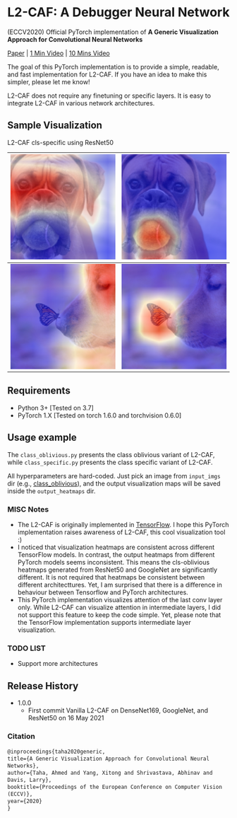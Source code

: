 # L2-CAF: A Debugger Neural Network
(ECCV2020) Official PyTorch implementation of **A Generic Visualization Approach for Convolutional Neural Networks**

[Paper](https://arxiv.org/abs/2007.09748) | [1 Min Video](https://youtu.be/W4xaKQlPEl0) | [10 Mins Video](https://youtu.be/Wpw3ewSvnFE)

The goal of this PyTorch implementation is to provide a simple, readable, and fast implementation for L2-CAF. If you have an idea to make this simpler, please let me know!

L2-CAF does not require any finetuning or specific layers. It is easy to integrate L2-CAF in various network architectures. 

## Sample Visualization 
L2-CAF cls-specific using ResNet50

| ![Boxer](./imgs/dog_ball_cls_specific_242_boxer_resnet50.png)    |  ![Tennis Ball](imgs/dog_ball_cls_specific_852_tennis_ball_resnet50.png) |
|---|---|
| ![golden retriever](imgs/dog_butterfly_cls_specific_207_golden_retriever_resnet50.png)  |  ![monarch](./imgs/dog_butterfly_cls_specific_323_monarch_resnet50.png) |

## Requirements

* Python 3+ [Tested on 3.7]
* PyTorch 1.X [Tested on torch 1.6.0 and torchvision 0.6.0]


## Usage example
The `class_oblivious.py` presents the class oblivious variant of L2-CAF, while `class_specific.py` presents the class specific variant of L2-CAF.

All hyperparameters are hard-coded. Just pick an image from `input_imgs` dir (e.g., [class_oblivious](https://github.com/ahmdtaha/l2_caf_pytorch/blob/448f6e8d71c60006edbd069a3b0025b1eab6a1f5/class_oblivious.py#L25)), and the output visualization maps will be saved inside the `output_heatmaps` dir.



### MISC Notes
* The L2-CAF is originally implemented in [TensorFlow](https://github.com/ahmdtaha/constrained_attention_filter). I hope this PyTorch implementation raises awareness of L2-CAF, this cool visualization tool  :)
* I noticed that visualization heatmaps are consistent across different TensorFlow models. In contrast, the output heatmaps from different PyTorch models seems inconsistent. This means the cls-oblivious heatmaps generated from ResNet50 and GoogleNet are significantly different. It is not required that heatmaps be consistent between different architecttures. Yet, I am surprised that there is a difference in behaviour between Tensorflow and PyTorch architectures.
* This PyTorch implementation visualizes attention of the last conv layer only. While L2-CAF can visualize attention in intermediate layers, I did not support this feature to keep the code simple. Yet, please note that the TensorFlow implementation supports intermediate layer visualization. 

### TODO LIST
* Support more architectures

## Release History
* 1.0.0
    * First commit Vanilla L2-CAF on DenseNet169, GoogleNet, and ResNet50 on 16 May 2021


### Citation
```
@inproceedings{taha2020generic,
title={A Generic Visualization Approach for Convolutional Neural Networks},
author={Taha, Ahmed and Yang, Xitong and Shrivastava, Abhinav and Davis, Larry},
booktitle={Proceedings of the European Conference on Computer Vision (ECCV)},
year={2020}
}
```
